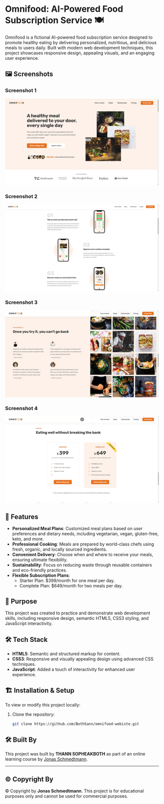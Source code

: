 # Omnifood: AI-Powered Food Subscription Service 🍽️

Omnifood is a fictional AI-powered food subscription service designed to promote healthy eating by delivering personalized, nutritious, and delicious meals to users daily. Built with modern web development techniques, this project showcases responsive design, appealing visuals, and an engaging user experience.

## 🖼️ Screenshots

### Screenshot 1
![Screenshot 1](screenshots/screenshot-1.PNG)

### Screenshot 2
![Screenshot 2](screenshots/screenshot-2.PNG)

### Screenshot 3
![Screenshot 3](screenshots/screenshot-3.PNG)

### Screenshot 4
![Screenshot 3](screenshots/screenshot-4.PNG)

## 🌟 Features

- **Personalized Meal Plans**: Customized meal plans based on user preferences and dietary needs, including vegetarian, vegan, gluten-free, keto, and more.
- **Professional Cooking**: Meals are prepared by world-class chefs using fresh, organic, and locally sourced ingredients.
- **Convenient Delivery**: Choose when and where to receive your meals, ensuring ultimate flexibility.
- **Sustainability**: Focus on reducing waste through reusable containers and eco-friendly practices.
- **Flexible Subscription Plans**:
  - Starter Plan: $399/month for one meal per day.
  - Complete Plan: $649/month for two meals per day.

## 🎯 Purpose

This project was created to practice and demonstrate web development skills, including responsive design, semantic HTML5, CSS3 styling, and JavaScript interactivity.

## 🛠️ Tech Stack

- **HTML5**: Semantic and structured markup for content.
- **CSS3**: Responsive and visually appealing design using advanced CSS techniques.
- **JavaScript**: Added a touch of interactivity for enhanced user experience.

## 🏗️ Installation & Setup

To view or modify this project locally:

1. Clone the repository:
   ```bash
   git clone https://github.com/BothSann/omnifood-webiste.git

## 🛠️ Built By

This project was built by **THANN SOPHEAKBOTH** as part of an online learning course by [Jonas Schmedtmann](https://codingheroes.io/).

---

## ©️ Copyright By

© Copyright by **Jonas Schmedtmann**. This project is for educational purposes only and cannot be used for commercial purposes.
